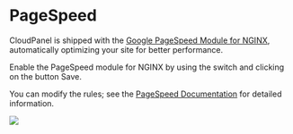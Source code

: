 # PageSpeed

CloudPanel is shipped with the [Google PageSpeed Module for NGINX](https://developers.google.com/speed/pagespeed/module), automatically optimizing your site for better performance.

Enable the PageSpeed module for NGINX by using the switch and clicking on the button Save.

You can modify the rules; see the [PageSpeed Documentation](https://www.modpagespeed.com/doc/) for detailed information.

![](https://www.cloudpanel.io/docs/v2/img/frontend-area/settings/pagespeed.png)